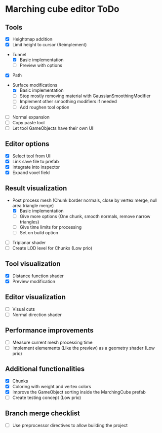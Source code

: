 # Marching cube editor ToDo

## Tools
- [x] Heightmap addition
- [x] Limit height to cursor (Reimplement)
- Tunnel
  - [x] Basic implementation
  - [ ] Preview with options
- [x] Path
- Surface modifications
  - [x] Basic implementation
  - [ ] Stop mostly removing material with GaussianSmoothingModifier
  - [ ] Implement other smoothing modifiers if needed
  - [ ] Add roughen tool option
- [ ] Normal expansion
- [ ] Copy paste tool
- [ ] Let tool GameObjects have their own UI

## Editor options
- [x] Select tool from UI
- [x] Link save file to prefab
- [x] Integrate into inspector
- [x] Expand voxel field

## Result visualization
- Post process mesh (Chunk border normals, close by vertex merge, null area triangle merge)
  - [x] Basic implementation
  - [ ] Give more options (One chunk, smooth normals, remove narrow triangles)
  - [ ] Give time limits for processing
  - [ ] Set on build option
- [ ] Triplanar shader
- [ ] Create LOD level for Chunks (Low prio)

## Tool visualization
- [x] Distance function shader
- [x] Preview modification

## Editor visualization
- [ ] Visual cuts
- [ ] Normal direction shader

## Performance improvements
- [ ] Measure current mesh processing time
- [ ] Implement elemements (Like the preview) as a geometry shader (Low prio)

## Additional functionalities
- [x] Chunks
- [x] Coloring with weight and vertex colors
- [x] Improve the GameObject sorting inside the MarchingCube prefab
- [ ] Create testing concept (Low prio)

## Branch merge checklist
- [ ] Use preprocessor directives to allow building the project